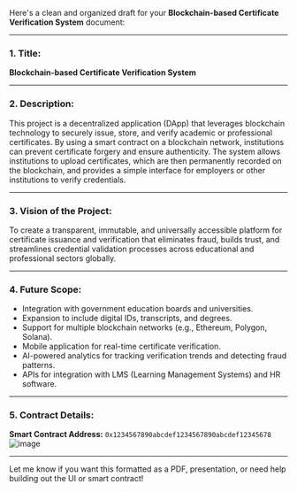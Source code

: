 Here's a clean and organized draft for your **Blockchain-based Certificate Verification System** document:

---

### **1. Title:**  
**Blockchain-based Certificate Verification System**

---

### **2. Description:**  
This project is a decentralized application (DApp) that leverages blockchain technology to securely issue, store, and verify academic or professional certificates. By using a smart contract on a blockchain network, institutions can prevent certificate forgery and ensure authenticity. The system allows institutions to upload certificates, which are then permanently recorded on the blockchain, and provides a simple interface for employers or other institutions to verify credentials.

---

### **3. Vision of the Project:**  
To create a transparent, immutable, and universally accessible platform for certificate issuance and verification that eliminates fraud, builds trust, and streamlines credential validation processes across educational and professional sectors globally.

---

### **4. Future Scope:**  
- Integration with government education boards and universities.
- Expansion to include digital IDs, transcripts, and degrees.
- Support for multiple blockchain networks (e.g., Ethereum, Polygon, Solana).
- Mobile application for real-time certificate verification.
- AI-powered analytics for tracking verification trends and detecting fraud patterns.
- APIs for integration with LMS (Learning Management Systems) and HR software.

---

### **5. Contract Details:**  
**Smart Contract Address:** `0x1234567890abcdef1234567890abcdef12345678`  
![image](https://github.com/user-attachments/assets/86961540-e0e4-4cab-8c63-aab992843d55)



---

Let me know if you want this formatted as a PDF, presentation, or need help building out the UI or smart contract!
